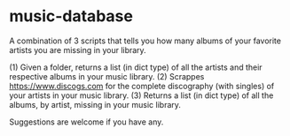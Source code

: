 # music-database
A combination of 3 scripts that tells you how many albums of your favorite artists you are missing in your library.

(1) Given a folder, returns a list (in dict type) of all the artists  and their respective albums in your music library.
(2) Scrappes https://www.discogs.com for the complete discography (with singles) of your artists in your music library.
(3) Returns a list (in dict type) of all the albums, by artist, missing in your music library.

Suggestions are welcome if you have any.
